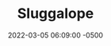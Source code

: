 ---
published: true
layout: post
title:  "Sluggalope"
excerpt: "Terry's fine. Terry's chill. Don't harsh Terry's vibe."
date:   2022-03-05 06:09:00 -0500
categories: drew
tags: [inktober, animals, lazy, antelope]
image:
  feature: sluggalope.jpg
---